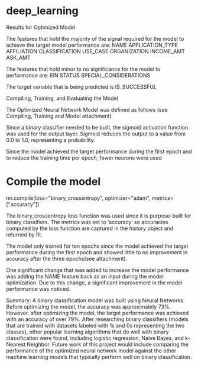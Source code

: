 # deep_learning

Results for Optimized Model

The features that hold the majority of the signal required for the model to achieve the target model performance are:
NAME
APPLICATION_TYPE
AFFILIATION
CLASSIFICATION
USE_CASE
ORGANIZATION
INCOME_AMT
ASK_AMT

The features that hold minor to no significance for the model to performance are:
EIN 
STATUS
SPECIAL_CONSIDERATIONS

The target variable that is being predicted is IS_SUCCESSFUL

Compiling, Training, and Evaluating the Model

The Optimized Neural Network Model was defined as follows (see Compiling, Training and Model attachment)

Since a binary classifier needed to be built, the sigmoid activation function was used for the output layer. Sigmoid reduces the output to a value from 0.0 to 1.0, representing a probability.

Since the model achieved the target performance during the first epoch and to reduce the training time per epoch, fewer neurons were used

# Compile the model
nn.compile(loss="binary_crossentropy", optimizer="adam", metrics=["accuracy"])

The binary_crossentropy loss function was used since it is purpose-built for binary classifiers. The metrics was set to ‘accuracy’ so accuracies computed by the loss function are captured in the history object and returned by fit.

The model only trained for ten epochs since the model achieved the target performance during the first epoch and showed little to no improvement in accuracy after the three epochs(see attachment).

One significant change that was added to increase the model performance was adding the NAME feature back as an input during the model optimization. Due to this change, a significant improvement in the model performance was noticed.

Summary: A binary classification model was built using Neural Networks. Before optimizing the model, the accuracy was approximately 73%. However, after optimizing the model, the target performance was achieved with an accuracy of over 79%.
After researching binary classifiers (models that are trained with datasets labeled with 1s and 0s representing the two classes), other popular learning algorithms that do well with binary classification were found, including logistic regression, Naïve Bayes, and k-Nearest Neighbor. Future work of this project would include comparing the performance of the optimized neural network model against the other machine learning models that typically perform well on binary classification.
